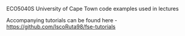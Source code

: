 ECO5040S University of Cape Town code examples used in lectures

Accompanying tutorials can be found here - https://github.com/IscoRuta98/fse-tutorials
